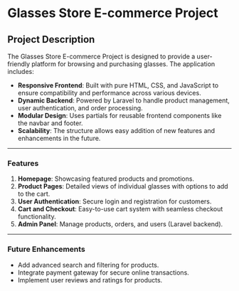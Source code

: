 # Glasses Store E-commerce Project

## Project Description

The Glasses Store E-commerce Project is designed to provide a user-friendly platform for browsing and purchasing glasses. The application includes:

- **Responsive Frontend**: Built with pure HTML, CSS, and JavaScript to ensure compatibility and performance across various devices.
- **Dynamic Backend**: Powered by Laravel to handle product management, user authentication, and order processing.
- **Modular Design**: Uses partials for reusable frontend components like the navbar and footer.
- **Scalability**: The structure allows easy addition of new features and enhancements in the future.

---

### Features

1. **Homepage**: Showcasing featured products and promotions.
2. **Product Pages**: Detailed views of individual glasses with options to add to the cart.
3. **User Authentication**: Secure login and registration for customers.
4. **Cart and Checkout**: Easy-to-use cart system with seamless checkout functionality.
5. **Admin Panel**: Manage products, orders, and users (Laravel backend).

---

### Future Enhancements

- Add advanced search and filtering for products.
- Integrate payment gateway for secure online transactions.
- Implement user reviews and ratings for products.